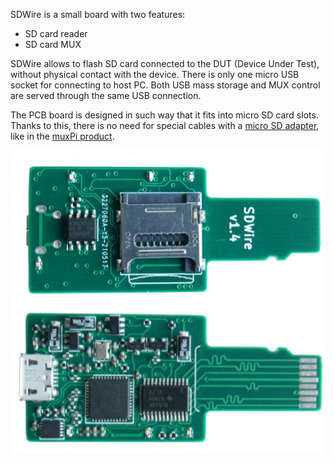 SDWire is a small board with two features:

* SD card reader
* SD card MUX

SDWire allows to flash SD card connected to the DUT (Device Under Test),
without physical contact with the device. There is only one micro USB socket for
connecting to host PC. Both USB mass storage and MUX control are served through
the same USB connection.

The PCB board is designed in such way that it fits into micro SD card slots.
Thanks to this, there is no need for special cables with a [micro SD
adapter][shop1], like in the [muxPi product][shop2].

![](./../../images/SD-Wire.png)

[shop1]: https://3mdeb.com/shop/open-source-hardware/open-source-hardware-3mdeb/muxsd-adapter/
[shop2]: https://3mdeb.com/shop/open-source-hardware/open-source-hardware-3mdeb/muxpi/
